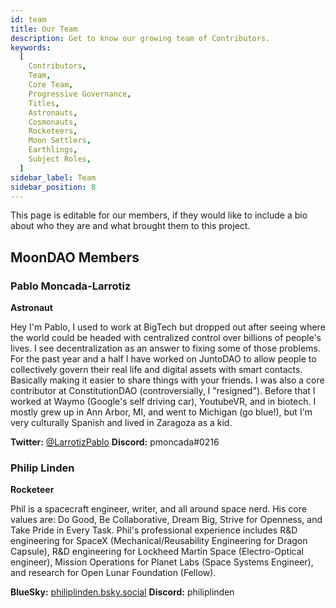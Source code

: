 ```yaml
---
id: team
title: Our Team
description: Get to know our growing team of Contributors.
keywords:
  [
    Contributors,
    Team,
    Core Team,
    Progressive Governance,
    Titles,
    Astronauts,
    Cosmonauts,
    Rocketeers,
    Moon Settlers,
    Earthlings,
    Subject Roles,
  ]
sidebar_label: Team
sidebar_position: 8
---
```


This page is editable for our members, if they would like to include a bio about who they are and what brought them to this project.

## MoonDAO Members

### Pablo Moncada-Larrotiz

**Astronaut**

Hey I'm Pablo, I used to work at BigTech but dropped out after seeing where the world could be headed with centralized control over billions of people's lives. I see decentralization as an answer to fixing some of those problems. For the past year and a half I have worked on JuntoDAO to allow people to collectively govern their real life and digital assets with smart contacts. Basically making it easier to share things with your friends. I was also a core contributor at ConstitutionDAO (controversially, I "resigned"). Before that I worked at Waymo (Google's self driving car), YoutubeVR, and in biotech. I mostly grew up in Ann Arbor, MI, and went to Michigan (go blue!), but I'm very culturally Spanish and lived in Zaragoza as a kid.

**Twitter:** [@LarrotizPablo](https://twitter.com/LarrotizPablo)
**Discord:** pmoncada#0216

### Philip Linden

**Rocketeer**

Phil is a spacecraft engineer, writer, and all around space nerd. His core values are: Do Good, Be Collaborative, Dream Big, Strive for Openness, and Take Pride in Every Task. Phil's professional experience includes R&D engineering for SpaceX (Mechanical/Reusability Engineering for Dragon Capsule), R&D engineering for Lockheed Martin Space (Electro-Optical engineer), Mission Operations for Planet Labs (Space Systems Engineer), and research for Open Lunar Foundation (Fellow).

**BlueSky:** [philiplinden.bsky.social](https://bsky.app/profile/philiplinden.bsky.social)
**Discord:** philiplinden
